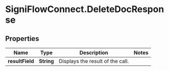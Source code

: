 # SigniFlowConnect.DeleteDocResponse

## Properties

Name | Type | Description | Notes
------------ | ------------- | ------------- | -------------
**resultField** | **String** | Displays the result of the call. | 


